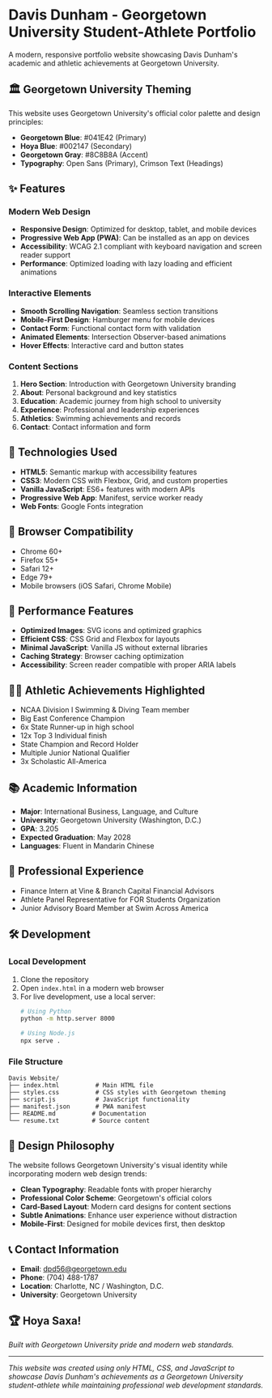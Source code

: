 # Davis Dunham - Georgetown University Student-Athlete Portfolio

A modern, responsive portfolio website showcasing Davis Dunham's academic and athletic achievements at Georgetown University.

## 🏛️ Georgetown University Theming

This website uses Georgetown University's official color palette and design principles:
- **Georgetown Blue**: #041E42 (Primary)
- **Hoya Blue**: #002147 (Secondary)
- **Georgetown Gray**: #8C8B8A (Accent)
- **Typography**: Open Sans (Primary), Crimson Text (Headings)

## ✨ Features

### Modern Web Design
- **Responsive Design**: Optimized for desktop, tablet, and mobile devices
- **Progressive Web App (PWA)**: Can be installed as an app on devices
- **Accessibility**: WCAG 2.1 compliant with keyboard navigation and screen reader support
- **Performance**: Optimized loading with lazy loading and efficient animations

### Interactive Elements
- **Smooth Scrolling Navigation**: Seamless section transitions
- **Mobile-First Design**: Hamburger menu for mobile devices
- **Contact Form**: Functional contact form with validation
- **Animated Elements**: Intersection Observer-based animations
- **Hover Effects**: Interactive card and button states

### Content Sections
1. **Hero Section**: Introduction with Georgetown University branding
2. **About**: Personal background and key statistics
3. **Education**: Academic journey from high school to university
4. **Experience**: Professional and leadership experiences
5. **Athletics**: Swimming achievements and records
6. **Contact**: Contact information and form

## 🚀 Technologies Used

- **HTML5**: Semantic markup with accessibility features
- **CSS3**: Modern CSS with Flexbox, Grid, and custom properties
- **Vanilla JavaScript**: ES6+ features with modern APIs
- **Progressive Web App**: Manifest, service worker ready
- **Web Fonts**: Google Fonts integration

## 📱 Browser Compatibility

- Chrome 60+
- Firefox 55+
- Safari 12+
- Edge 79+
- Mobile browsers (iOS Safari, Chrome Mobile)

## 🎯 Performance Features

- **Optimized Images**: SVG icons and optimized graphics
- **Efficient CSS**: CSS Grid and Flexbox for layouts
- **Minimal JavaScript**: Vanilla JS without external libraries
- **Caching Strategy**: Browser caching optimization
- **Accessibility**: Screen reader compatible with proper ARIA labels

## 🏊‍♂️ Athletic Achievements Highlighted

- NCAA Division I Swimming & Diving Team member
- Big East Conference Champion
- 6x State Runner-up in high school
- 12x Top 3 Individual finish
- State Champion and Record Holder
- Multiple Junior National Qualifier
- 3x Scholastic All-America

## 📚 Academic Information

- **Major**: International Business, Language, and Culture
- **University**: Georgetown University (Washington, D.C.)
- **GPA**: 3.205
- **Expected Graduation**: May 2028
- **Languages**: Fluent in Mandarin Chinese

## 🤝 Professional Experience

- Finance Intern at Vine & Branch Capital Financial Advisors
- Athlete Panel Representative for FOR Students Organization
- Junior Advisory Board Member at Swim Across America

## 🛠️ Development

### Local Development
1. Clone the repository
2. Open `index.html` in a modern web browser
3. For live development, use a local server:
   ```bash
   # Using Python
   python -m http.server 8000
   
   # Using Node.js
   npx serve .
   ```

### File Structure
```
Davis Website/
├── index.html          # Main HTML file
├── styles.css          # CSS styles with Georgetown theming
├── script.js           # JavaScript functionality
├── manifest.json       # PWA manifest
├── README.md          # Documentation
└── resume.txt         # Source content
```

## 🎨 Design Philosophy

The website follows Georgetown University's visual identity while incorporating modern web design trends:

- **Clean Typography**: Readable fonts with proper hierarchy
- **Professional Color Scheme**: Georgetown's official colors
- **Card-Based Layout**: Modern card designs for content sections
- **Subtle Animations**: Enhance user experience without distraction
- **Mobile-First**: Designed for mobile devices first, then desktop

## 📞 Contact Information

- **Email**: dpd56@georgetown.edu
- **Phone**: (704) 488-1787
- **Location**: Charlotte, NC / Washington, D.C.
- **University**: Georgetown University

## 🏆 Hoya Saxa!

*Built with Georgetown University pride and modern web standards.*

---

*This website was created using only HTML, CSS, and JavaScript to showcase Davis Dunham's achievements as a Georgetown University student-athlete while maintaining professional web development standards.*